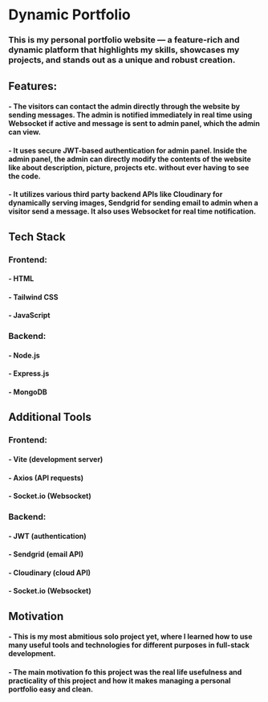 # Dynamic Portfolio
### This is my personal portfolio website — a feature-rich and dynamic platform that highlights my skills, showcases my projects, and stands out as a unique and robust creation.

## Features:
#### - The visitors can contact the admin directly through the website by sending messages. The admin is notified immediately in real time using Websocket if active and message is sent to admin panel, which the admin can view. 
#### - It uses secure JWT-based authentication for admin panel. Inside the admin panel, the admin can directly modify the contents of the website like about description, picture, projects etc. without ever having to see the code.
#### - It utilizes various third party backend APIs like Cloudinary for dynamically serving images, Sendgrid for sending email to admin when a visitor send a message. It also uses Websocket for real time notification.

## Tech Stack
### Frontend: 
#### - HTML
#### - Tailwind CSS
#### - JavaScript

### Backend:
#### - Node.js 
#### - Express.js 
#### - MongoDB

## Additional Tools
### Frontend: 
#### - Vite (development server)
#### - Axios (API requests) 
#### - Socket.io (Websocket)

### Backend:
#### - JWT (authentication) 
#### - Sendgrid (email API) 
#### - Cloudinary (cloud API) 
#### - Socket.io (Websocket)

## Motivation
#### - This is my most abmitious solo project yet, where I learned how to use many useful tools and technologies for different purposes in full-stack development. 
#### - The main motivation fo this project was the real life usefulness and practicality of this project and how it makes managing a personal portfolio easy and clean.
